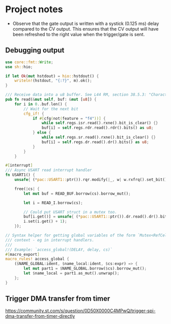 # Project notes

* Observe that the gate output is written with a systick (0.125 ms) delay
  compared to the CV output. This ensures that the CV output will have been refreshed to the right value when the trigger/gate is sent.


## Debugging output
```rust
use core::fmt::Write;
use sh::hio;

if let Ok(mut hstdout) = hio::hstdout() {
    writeln!(hstdout, "{:?}", m).ok();
}
```

```rust
/// Receive data into a u8 buffer. See L44 RM, section 38.5.3: "Character reception procedure"
pub fn read(&mut self, buf: &mut [u8]) {
    for i in 0..buf.len() {
        // Wait for the next bit
        cfg_if! {
            if #[cfg(not(feature = "f4"))] {
                while self.regs.isr.read().rxne().bit_is_clear() {}
                buf[i] = self.regs.rdr.read().rdr().bits() as u8;
            } else {
                while self.regs.sr.read().rxne().bit_is_clear() {}
                buf[i] = self.regs.dr.read().dr().bits() as u8;
            }
        }
    }
```

```rust
#[interrupt]
/// Async USART read interrupt handler
fn USART1() {
    unsafe{ (*pac::USART1::ptr()).rqr.modify(|_, w| w.rxfrq().set_bit() }

    free(|cs| {
        let mut buf = READ_BUF.borrow(cs).borrow_mut();

        let i = READ_I.borrow(cs);

        // Could put USART struct in a mutex too.
        buf[i.get()] = unsafe{ (*pac::USART1::ptr()).dr.read().dr().bits() as u8; }
        i.set(i.get() + 1);
    });
```

```rust
// Syntax helper for getting global variables of the form `Mutex<RefCell<Option>>>` from an interrupt-free
/// context - eg in interrupt handlers.
///
/// Example: `access_global!(DELAY, delay, cs)`
#[macro_export]
macro_rules! access_global {
    ($NAME_GLOBAL:ident, $name_local:ident, $cs:expr) => {
        let mut part1 = $NAME_GLOBAL.borrow($cs).borrow_mut();
        let $name_local = part1.as_mut().unwrap();
    };
}
```

## Trigger DMA transfer from timer

https://community.st.com/s/question/0D50X0000C4MPwQ/trigger-spi-dma-transfer-from-timer-directly
